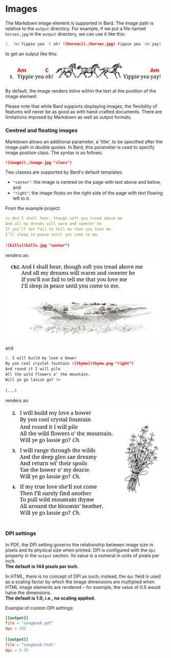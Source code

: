 # Images

The Markdown image element is supported in Bard. The image path is relative to the `output` directory.
For example, if we put a file named `horses.jpg` in the `output` directory, we can use it like this:

```md
1. `Am`Yippie yea `C`oh! ![horses](./horses.jpg) Yippie yea `Am`yay!
```

to get an output like this:

![images-example-1](assets/images-1.png)

By default, the image renders inline within the text at the position of the image element.

Please note that while Bard supports displaying images, the flexibility of features will never be as good as with hand-crafted documents.
There are limitations imposed by Markdown as well as output formats.

### Centred and floating images

Markdown allows an additional parameter, a 'title', to be specified after the image path in double quotes.
In Bard, this parameter is used to specify image position class. The syntax is as follows:

```md
![image](./image.jpg "class")
```

Two classes are supported by Bard's default templates:

- `"center"`: the image is centred on the page with text above and below, and
- `"right"`: the image floats on the right side of the page with text flowing left to it.

From the example project:

```md
>> And I shall hear, though soft you tread above me
And all my dreams will warm and sweeter be
If you’ll not fail to tell me that you love me
I’ll sleep in peace until you come to me.

![hills](hills.jpg "center")
```

renders as:

![example-image-2](assets/images-2.png)

and

```md
2. I will build my love a bower
By yon cool crystal fountain ![thyme](thyme.png "right")
And round it I will pile
All the wild flowers o' the mountain.
Will ye go lassie go? !>

(...)
```

renders as:

![example-image-3](assets/images-3.png)

### DPI settings

In PDF, the DPI setting governs the relationship between image size in pixels and its physical size when printed.
DPI is configured with the `dpi` property in the `output` section. Its value is a numeral in units of pixels per inch.\
**The default is 144 pixels per inch.**

In HTML, there is no concept of DPI as such; instead, the `dpi` field is used as a scaling factor by which the image dimensions
are multiplied when HTML image elements are rendered &ndash; for example, the value of 0.5 would halve the dimensions.\
**The default is 1.0, i.e., no scaling applied.**

Example of custom DPI settings:

```toml
[[output]]
file = "songbook.pdf"
dpi = 192

[[output]]
file = "songbook.html"
dpi = 0.75
```
